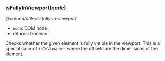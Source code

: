 ### isFullyInViewport(_node_)

_@creuna/utils/is-fully-in-viewport_

* `node`: DOM node
* returns: boolean

Checks whether the given element is fully visible in the viewport. This is a special case of `isInViewport` where the offsets are the dimensions of the element.

